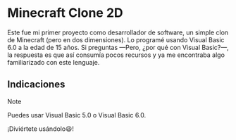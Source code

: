 # Minecraft Clone 2D

Este fue mi primer proyecto como desarrollador de software, un simple clon de Minecraft (pero en dos dimensiones). Lo programé usando Visual Basic 6.0 a la edad de 15 años. Si preguntas —Pero, ¿por qué con Visual Basic?—, la respuesta es que así consumía pocos recursos y ya me encontraba algo familiarizado con este lenguaje.

## Indicaciones
>[!NOTE]
>
>Puedes usar Visual Basic 5.0 o Visual Basic 6.0.



¡Diviértete usándolo😆! 


